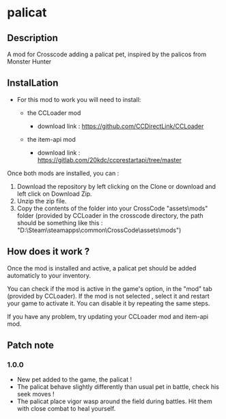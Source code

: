 # palicat
## Description
A mod for Crosscode adding a palicat pet, inspired by the palicos from Monster Hunter

## InstalLation
* For this mod to work you will need to install: 
	* the CCLoader mod
		* download link : https://github.com/CCDirectLink/CCLoader

	* the item-api mod
		* download link : https://gitlab.com/20kdc/ccprestartapi/tree/master
	
Once both mods are installed, you can : 
1. Download the repository by left clicking on the Clone or download and left click on Download Zip.
2. Unzip the zip file.
3. Copy the contents of the folder into your CrossCode "assets\mods" folder (provided by CCLoader in the crosscode directory, 
	the path should be something like this : "D:\Steam\steamapps\common\CrossCode\assets\mods")

## How does it work ?
Once the mod is installed and active, a palicat pet should be added automaticly to your inventory.

You can check if the mod is active in the game's option, in the "mod" tab (provided by CCLoader).
If the mod is not selected , select it and restart your game to activate it. You can disable it by repeating the same steps.

If you have any problem, try updating your CCLoader mod and item-api mod.

## Patch note
### 1.0.0
- New pet added to the game, the palicat !
- The palicat behave slightly differently than usual pet in battle, check his seek moves !
- The palicat place vigor wasp around the field during battles. Hit them with close combat to heal yourself.